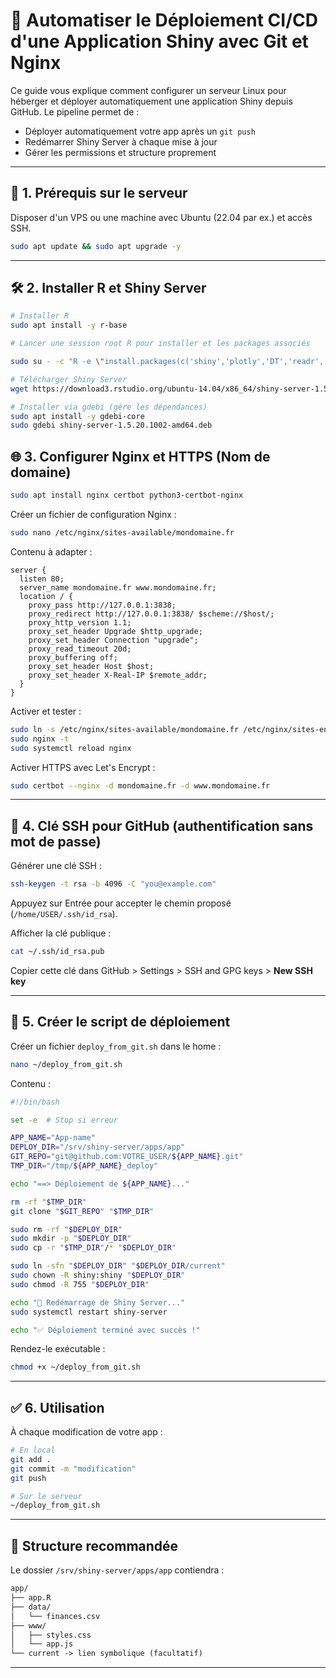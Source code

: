# 🚀 Automatiser le Déploiement CI/CD d'une Application Shiny avec Git et Nginx

Ce guide vous explique comment configurer un serveur Linux pour héberger et déployer automatiquement une application Shiny depuis GitHub. Le pipeline permet de :

- Déployer automatiquement votre app après un `git push`
- Redémarrer Shiny Server à chaque mise à jour
- Gérer les permissions et structure proprement

---

## 🧱 1. Prérequis sur le serveur

Disposer d'un VPS ou une machine avec Ubuntu (22.04 par ex.) et accès SSH.

```bash
sudo apt update && sudo apt upgrade -y
```

---

## 🛠️ 2. Installer R et Shiny Server

```bash
# Installer R
sudo apt install -y r-base

# Lancer une session root R pour installer et les packages associés

sudo su - -c "R -e \"install.packages(c('shiny','plotly','DT','readr','dplyr','tidyr','lubridate','scales','cachem','digest'), repos='https://cloud.r-project.org/')\""

# Télécharger Shiny Server
wget https://download3.rstudio.org/ubuntu-14.04/x86_64/shiny-server-1.5.20.1002-amd64.deb

# Installer via gdebi (gère les dépendances)
sudo apt install -y gdebi-core
sudo gdebi shiny-server-1.5.20.1002-amd64.deb
```


## 🌐 3. Configurer Nginx et HTTPS (Nom de domaine)

```bash
sudo apt install nginx certbot python3-certbot-nginx
```

Créer un fichier de configuration Nginx :

```bash
sudo nano /etc/nginx/sites-available/mondomaine.fr
```

Contenu à adapter :

```nginx
server {
  listen 80;
  server_name mondomaine.fr www.mondomaine.fr;
  location / {
    proxy_pass http://127.0.0.1:3838;
    proxy_redirect http://127.0.0.1:3838/ $scheme://$host/;
    proxy_http_version 1.1;
    proxy_set_header Upgrade $http_upgrade;
    proxy_set_header Connection "upgrade";
    proxy_read_timeout 20d;
    proxy_buffering off;
    proxy_set_header Host $host;
    proxy_set_header X-Real-IP $remote_addr;
  }
}
```

Activer et tester :

```bash
sudo ln -s /etc/nginx/sites-available/mondomaine.fr /etc/nginx/sites-enabled/
sudo nginx -t
sudo systemctl reload nginx
```

Activer HTTPS avec Let's Encrypt :

```bash
sudo certbot --nginx -d mondomaine.fr -d www.mondomaine.fr
```

---

## 🔐 4. Clé SSH pour GitHub (authentification sans mot de passe)

Générer une clé SSH :

```bash
ssh-keygen -t rsa -b 4096 -C "you@example.com"
```

Appuyez sur Entrée pour accepter le chemin proposé (`/home/USER/.ssh/id_rsa`).

Afficher la clé publique :

```bash
cat ~/.ssh/id_rsa.pub
```

Copier cette clé dans GitHub > Settings > SSH and GPG keys > **New SSH key**

---

## 🚀 5. Créer le script de déploiement

Créer un fichier `deploy_from_git.sh` dans le home :

```bash
nano ~/deploy_from_git.sh
```

Contenu :

```bash
#!/bin/bash

set -e  # Stop si erreur

APP_NAME="App-name"
DEPLOY_DIR="/srv/shiny-server/apps/app"
GIT_REPO="git@github.com:VOTRE_USER/${APP_NAME}.git"
TMP_DIR="/tmp/${APP_NAME}_deploy"

echo "==> Déploiement de ${APP_NAME}..."

rm -rf "$TMP_DIR"
git clone "$GIT_REPO" "$TMP_DIR"

sudo rm -rf "$DEPLOY_DIR"
sudo mkdir -p "$DEPLOY_DIR"
sudo cp -r "$TMP_DIR"/* "$DEPLOY_DIR"

sudo ln -sfn "$DEPLOY_DIR" "$DEPLOY_DIR/current"
sudo chown -R shiny:shiny "$DEPLOY_DIR"
sudo chmod -R 755 "$DEPLOY_DIR"

echo "🔄 Redémarrage de Shiny Server..."
sudo systemctl restart shiny-server

echo "✅ Déploiement terminé avec succès !"
```

Rendez-le exécutable :

```bash
chmod +x ~/deploy_from_git.sh
```

---

## ✅ 6. Utilisation

À chaque modification de votre app :

```bash
# En local
git add .
git commit -m "modification"
git push

# Sur le serveur
~/deploy_from_git.sh
```

---

## 📁 Structure recommandée

Le dossier `/srv/shiny-server/apps/app` contiendra :

```txt
app/
├── app.R
├── data/
│   └── finances.csv
├── www/
│   ├── styles.css
│   └── app.js
└── current -> lien symbolique (facultatif)
```

---
